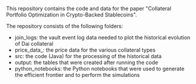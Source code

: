 This repository contains the code and data for the paper "Collateral Portfolio Optimization in Crypto-Backed Stablecoins".

The repository consists of the following folders:
- join_logs: the vault event log data needed to plot the historical evolution of Dai collateral
- price_data_<source>: the price data for the various collateral types
- src: the code (Java) for the processing of the historical data
- output: the tables that were created after running the code
- python_notebooks: the Python notebooks that were used to generate the efficient frontier and to perform the simulations
